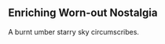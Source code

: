 Enriching Worn-out Nostalgia
----------------------------
A burnt umber starry sky circumscribes.  
